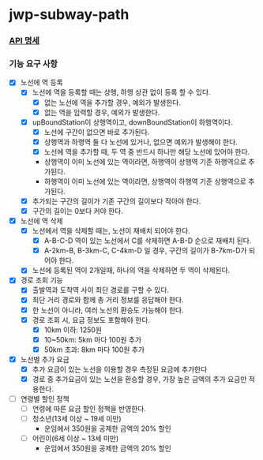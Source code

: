 # jwp-subway-path

### [API 명세](http://localhost:8080/docs/index.html)

### 기능 요구 사항

- [x] 노선에 역 등록
  - [x] 노선에 역을 등록할 때는 상행, 하행 상관 없이 등록 할 수 있다.
    - [x] 없는 노선에 역을 추가할 경우, 예외가 발생한다.
    - [x] 없는 역을 입력할 경우, 예외가 발생한다.
  - [x] upBoundStation이 상행역이고, downBoundStation이 하행역이다.
    - [x] 노선에 구간이 없으면 바로 추가된다.
    - [x] 상행역과 하행역 둘 다 노선에 있거나, 없으면 예외가 발생해야 한다. 
    - [x] 노선에 역을 추가할 때, 두 역 중 반드시 하나만 해당 노선에 있어야 한다.
    - 상행역이 이미 노선에 있는 역이라면, 하행역이 상행역 기준 하행역으로 추가된다.
    - 하행역이 이미 노선에 있는 역이라면, 상행역이 하행역 기준 상행역으로 추가된다.
  - [x] 추가되는 구간의 길이가 기존 구간의 길이보다 작아야 한다.
  - [x] 구간의 길이는 0보다 커야 한다.

- [x] 노선에 역 삭제
  - [x] 노선에서 역을 삭제할 때는, 노선이 재배치 되어야 한다.
    - [x] A-B-C-D 역이 있는 노선에서 C를 삭제하면 A-B-D 순으로 재배치 된다.
    - [x] A-2km-B, B-3km-C, C-4km-D 일 경우, 구간의 길이가 B-7km-D가 되어야 한다.
  - [x] 노선에 등록된 역이 2개일때, 하나의 역을 삭제하면 두 역이 삭제된다.

- [x] 경로 조회 기능
  - [x] 출발역과 도착역 사이 최단 경로를 구할 수 있다.
  - [x] 최단 거리 경로와 함께 총 거리 정보를 응답해야 한다.
  - [x] 한 노선이 아니라, 여러 노선의 환승도 가능해야 한다.
  - [x] 경로 조회 시, 요금 정보도 포함해야 한다.
    - [x] 10km 이하: 1250원
    - [x] 10~50km: 5km 마다 100원 추가
    - [x] 50km 초과: 8km 마다 100원 추가

- [x] 노선별 추가 요금
  - [x] 추가 요금이 있는 노선을 이용할 경우 측정된 요금에 추가한다
  - [x] 경로 중 추가요금이 있는 노선을 환승할 경우, 가장 높은 금액의 추가 요금만 적용한다.

- [ ] 연령별 할인 정책
  - [ ] 연령에 따른 요금 할인 정책을 반영한다.
  - [ ] 청소년(13세 이상 ~ 19세 미만)
    - 운임에서 350원을 공제한 금액의 20% 할인
  - [ ] 어린이(6세 이상 ~ 13세 미만)
    - 운임에서 350원을 공제한 금액의 20% 할인

